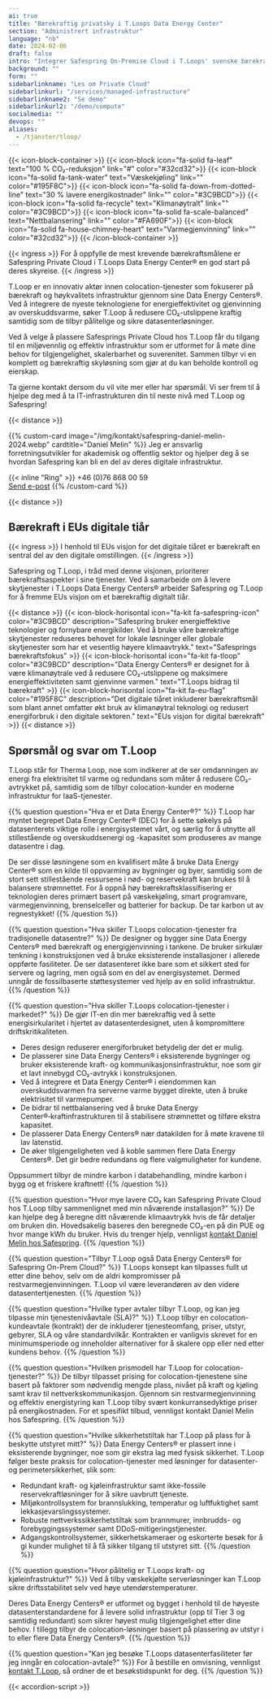```yaml
---
ai: true
title: "Bærekraftig privatsky i T.Loops Data Energy Center"
section: "Administrert infrastruktur"
language: "nb"
date: 2024-02-06
draft: false
intro: "Integrer Safespring On-Premise Cloud i T.Loops' svenske bærekraftige anlegg for et suverent og tilpasningsdyktig IT-miljø som fremmer både innovasjon og miljøansvar."
background: ""
form: ""
sidebarlinkname: "Les om Private Cloud"
sidebarlinkurl: "/services/managed-infrastructure"
sidebarlinkname2: "Se demo"
sidebarlinkurl2: "/demo/compute"
socialmedia: ""
devops: ""
aliases:
  - /tjanster/tloop/
---
```

{{< icon-block-container >}}
{{< icon-block icon="fa-solid fa-leaf" text="100 % CO₂-reduksjon" link="#" color="#32cd32">}}
{{< icon-block icon="fa-solid fa-tank-water" text="Væskekjøling" link="" color="#195F8C">}}
{{< icon-block icon="fa-solid fa-down-from-dotted-line" text="30 % lavere energikostnader" link="" color="#3C9BCD">}}
{{< icon-block icon="fa-solid fa-recycle" text="Klimanøytralt" link="" color="#3C9BCD">}}
{{< icon-block icon="fa-solid fa-scale-balanced" text="Nettbalansering" link="" color="#FA690F">}}
{{< icon-block icon="fa-solid fa-house-chimney-heart" text="Varmegjenvinning" link="" color="#32cd32">}}
{{< /icon-block-container >}}

{{< ingress >}}
For å oppfylle de mest krevende bærekraftsmålene er Safespring Private Cloud i T.Loops Data Energy Center® en god start på deres skyreise.
{{< /ingress >}}

T.Loop er en innovativ aktør innen colocation-tjenester som fokuserer på bærekraft og høykvalitets infrastruktur gjennom sine Data Energy Centers®. Ved å integrere de nyeste teknologiene for energieffektivitet og gjenvinning av overskuddsvarme, søker T.Loop å redusere CO₂-utslippene kraftig samtidig som de tilbyr pålitelige og sikre datasenterløsninger.

Ved å velge å plassere Safesprings Private Cloud hos T.Loop får du tilgang til en miljøvennlig og effektiv infrastruktur som er utformet for å møte dine behov for tilgjengelighet, skalerbarhet og suverenitet. Sammen tilbyr vi en komplett og bærekraftig skyløsning som gjør at du kan beholde kontroll og eierskap.

Ta gjerne kontakt dersom du vil vite mer eller har spørsmål. Vi ser frem til å hjelpe deg med å ta IT-infrastrukturen din til neste nivå med T.Loop og Safespring!

{{< distance >}}

{{% custom-card image="/img/kontakt/safespring-daniel-melin-2024.webp" cardtitle="Daniel Melin" %}}
Jeg er ansvarlig forretningsutvikler for akademisk og offentlig sektor og hjelper deg å se hvordan Safespring kan bli en del av deres digitale infrastruktur.

{{< inline "Ring" >}} +46 (0)76 868 00 59  
[Send e-post](mailto:daniel.melin@safespring.com)
{{% /custom-card %}}

{{< distance >}}

## Bærekraft i EUs digitale tiår

{{< ingress >}}
I henhold til EUs visjon for det digitale tiåret er bærekraft en sentral del av den digitale omstillingen.
{{< /ingress >}}

Safespring og T.Loop, i tråd med denne visjonen, prioriterer bærekraftsaspekter i sine tjenester. Ved å samarbeide om å levere skytjenester i T.Loops Data Energy Centers® arbeider Safespring og T.Loop for å fremme EUs visjon om et bærekraftig digitalt tiår.

{{< distance >}}
{{< icon-block-horisontal icon="fa-kit fa-safespring-icon" color="#3C9BCD" description="Safespring bruker energieffektive teknologier og fornybare energikilder. Ved å bruke våre bærekraftige skytjenester reduseres behovet for lokale løsninger eller globale skytjenester som har et vesentlig høyere klimaavtrykk." text="Safesprings bærekraftsfokus" >}}
{{< icon-block-horisontal icon="fa-kit fa-tloop" color="#3C9BCD" description="Data Energy Centers® er designet for å være klimanøytrale ved å redusere CO₂-utslippene og maksimere energieffektiviteten samt gjenvinne varmen." text="T.Loops bidrag til bærekraft" >}}
{{< icon-block-horisontal icon="fa-kit fa-eu-flag" color="#195F8C" description="Det digitale tiåret inkluderer bærekraftsmål som blant annet omfatter økt bruk av klimanøytral teknologi og redusert energiforbruk i den digitale sektoren." text="EUs visjon for digital bærekraft" >}}
{{< distance >}}

## Spørsmål og svar om T.Loop

T.Loop står for Therma Loop, noe som indikerer at de ser omdanningen av energi fra elektrisitet til varme og redundans som måter å redusere CO₂-avtrykket på, samtidig som de tilbyr colocation-kunder en moderne infrastruktur for IaaS-tjenester.

{{% question question="Hva er et Data Energy Center®?" %}}
T.Loop har myntet begrepet Data Energy Center® (DEC) for å sette søkelys på datasenterets viktige rolle i energisystemet vårt, og særlig for å utnytte all stillestående og overskuddsenergi og -kapasitet som produseres av mange datasentre i dag.

De ser disse løsningene som en kvalifisert måte å bruke Data Energy Center® som en kilde til oppvarming av bygninger og byer, samtidig som de stort sett stillestående ressursene i nød- og reservekraft kan brukes til å balansere strømnettet. For å oppnå høy bærekraftsklassifisering er teknologien deres primært basert på væskekjøling, smart programvare, varmegjenvinning, brenselceller og batterier for backup. De tar karbon ut av regnestykket!
{{% /question %}}

{{% question question="Hva skiller T.Loops colocation-tjenester fra tradisjonelle datasentre?" %}}
De designer og bygger sine Data Energy Centers® med bærekraft og energigjenvinning i tankene. De bruker sirkulær tenkning i konstruksjonen ved å bruke eksisterende installasjoner i allerede oppførte fasiliteter. De ser datasenteret ikke bare som et sikkert sted for servere og lagring, men også som en del av energisystemet. Dermed unngår de fossilbaserte støttesystemer ved hjelp av en solid infrastruktur.
{{% /question %}}

{{% question question="Hva skiller T.Loops colocation-tjenester i markedet?" %}}
De gjør IT-en din mer bærekraftig ved å sette energisirkularitet i hjertet av datasenterdesignet, uten å kompromittere driftskritikaliteten.

- Deres design reduserer energiforbruket betydelig der det er mulig.
- De plasserer sine Data Energy Centers® i eksisterende bygninger og bruker eksisterende kraft- og kommunikasjonsinfrastruktur, noe som gir et lavt innebygd CO₂-avtrykk i konstruksjonen.
- Ved å integrere et Data Energy Center® i eiendommen kan overskuddsvarmen fra serverne varme bygget direkte, uten å bruke elektrisitet til varmepumper.
- De bidrar til nettbalansering ved å bruke Data Energy Center®‑kraftinfrastrukturen til å stabilisere strømnettet og tilføre ekstra kapasitet.
- De plasserer Data Energy Centers® nær datakilden for å møte kravene til lav latenstid.
- De øker tilgjengeligheten ved å koble sammen flere Data Energy Centers®. Det gir bedre redundans og flere valgmuligheter for kundene.

Oppsummert tilbyr de mindre karbon i databehandling, mindre karbon i bygg og et friskere kraftnett!
{{% /question %}}

{{% question question="Hvor mye lavere CO₂ kan Safespring Private Cloud hos T.Loop tilby sammenlignet med min nåværende installasjon?" %}}
De kan hjelpe deg å beregne ditt nåværende klimaavtrykk hvis de får detaljer om bruken din. Hovedsakelig baseres den beregnede CO₂-en på din PUE og hvor mange kWh du bruker. Hvis du trenger hjelp, vennligst <a href="mailto:daniel.melin@safespring.com">kontakt Daniel Melin hos Safespring</a>.
{{% /question %}}

{{% question question="Tilbyr T.Loop også Data Energy Centers® for Safespring On-Prem Cloud?" %}}
T.Loops konsept kan tilpasses fullt ut etter dine behov, selv om de aldri kompromisser på restvarmegjenvinningen. T.Loop vil være leverandøren av den videre datasentertjenesten.
{{% /question %}}

{{% question question="Hvilke typer avtaler tilbyr T.Loop, og kan jeg tilpasse min tjenestenivåavtale (SLA)?" %}}
T.Loop tilbyr en colocation-kundeavtale (kontrakt) der de inkluderer tjenesteomfang, priser, utstyr, gebyrer, SLA og våre standardvilkår. Kontrakten er vanligvis skrevet for en minimumsperiode og inneholder alternativer for å skalere opp eller ned etter kundens behov.
{{% /question %}}

{{% question question="Hvilken prismodell har T.Loop for colocation-tjenester?" %}}
De tilbyr tilpasset prising for colocation-tjenestene sine basert på faktorer som nødvendig mengde plass, nivået på kraft og kjøling samt krav til nettverkskommunikasjon. Gjennom sin restvarmegjenvinning og effektiv energistyring kan T.Loop tilby svært konkurransedyktige priser på energikostnaden. For et spesifikt tilbud, vennligst kontakt Daniel Melin hos Safespring.
{{% /question %}}

{{% question question="Hvilke sikkerhetstiltak har T.Loop på plass for å beskytte utstyret mitt?" %}}
Data Energy Centers® er plassert inne i eksisterende bygninger, noe som gir ekstra lag med fysisk sikkerhet. T.Loop følger beste praksis for colocation-tjenester med løsninger for datasenter- og perimetersikkerhet, slik som:

- Redundant kraft- og kjøleinfrastruktur samt ikke-fossile reservekraftløsninger for å sikre uavbrutt tjeneste.
- Miljøkontrollsystem for brannslukking, temperatur og luftfuktighet samt lekkasjevarslingssystemer.
- Robuste nettverkssikkerhetstiltak som brannmurer, innbrudds- og forebyggingssystemer samt DDoS-mitigeringstjenester.
- Adgangskontrollsystemer, sikkerhetskameraer og eskorterte besøk for å gi kunder mulighet til å få sikker tilgang til utstyret sitt.
  {{% /question %}}

{{% question question="Hvor pålitelig er T.Loops kraft- og kjøleinfrastruktur?" %}}
Ved å tilby væskekjølte serverløsninger kan T.Loop sikre driftsstabilitet selv ved høye utendørstemperaturer.

Deres Data Energy Centers® er utformet og bygget i henhold til de høyeste datasenterstandardene for å levere solid infrastruktur (opp til Tier 3 og samtidig redundant) som sikrer høyest mulig tilgjengelighet etter dine behov. I tillegg tilbyr de colocation-løsninger basert på plassering av utstyr i to eller flere Data Energy Centers®.
{{% /question %}}

{{% question question="Kan jeg besøke T.Loops datasenterfasiliteter før jeg inngår en colocation-avtale?" %}}
For å bestille en omvisning, vennligst <a href="mailto:hello@tloop.se">kontakt T.Loop</a>, så ordner de et besøkstidspunkt for deg.
{{% /question %}}

{{< accordion-script >}}